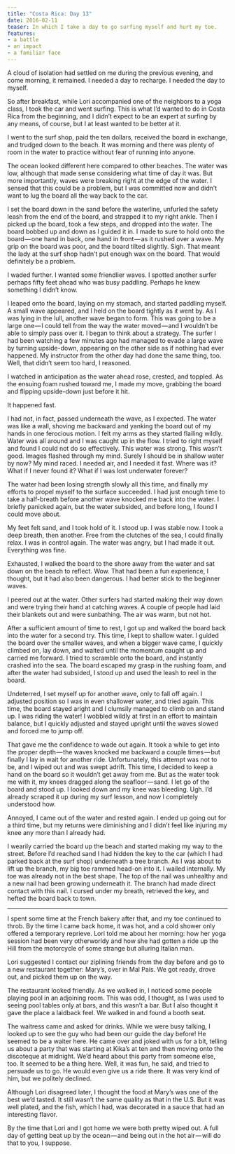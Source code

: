 ```yaml
---
title: "Costa Rica: Day 13"
date: 2016-02-11
teaser: In which I take a day to go surfing myself and hurt my toe.
features:
- a battle
- an impact
- a familiar face
---
```


A cloud of isolation had settled on me during the previous evening, and come
morning, it remained. I needed a day to recharge. I needed the day to myself.

So after breakfast, while Lori accompanied one of the neighbors to a yoga class,
I took the car and went surfing. This is what I’d wanted to do in Costa Rica
from the beginning, and I didn’t expect to be an expert at surfing by any means,
of course, but I at least wanted to be better at it.

I went to the surf shop, paid the ten dollars, received the board in exchange,
and trudged down to the beach. It was morning and there was plenty of room in
the water to practice without fear of running into anyone.

The ocean looked different here compared to other beaches. The water was low,
although that made sense considering what time of day it was. But more
importantly, waves were breaking right at the edge of the water. I sensed that
this could be a problem, but I was committed now and didn’t want to lug the
board all the way back to the car.

I set the board down in the sand before the waterline, unfurled the safety leash
from the end of the board, and strapped it to my right ankle. Then I picked up
the board, took a few steps, and dropped into the water. The board bobbed up and
down as I guided it in. I made to sure to hold onto the board — one hand in
back, one hand in front — as it rushed over a wave. My grip on the board was
poor, and the board tilted slightly. Sigh. That meant the lady at the surf shop
hadn’t put enough wax on the board. That would definitely be a problem.

I waded further. I wanted some friendlier waves. I spotted another surfer
perhaps fifty feet ahead who was busy paddling. Perhaps he knew something I
didn’t know.

I leaped onto the board, laying on my stomach, and started paddling myself. A
small wave appeared, and I held on the board tightly as it went by. As I was
lying in the lull, another wave began to form. This was going to be a large
one — I could tell from the way the water moved — and I wouldn’t be able to
simply pass over it. I began to think about a strategy. The surfer I had been
watching a few minutes ago had managed to evade a large wave by turning
upside-down, appearing on the other side as if nothing had ever happened. My
instructor from the other day had done the same thing, too. Well, that didn’t
seem too hard, I reasoned.

I watched in anticipation as the water ahead rose, crested, and toppled. As the
ensuing foam rushed toward me, I made my move, grabbing the board and flipping
upside-down just before it hit.

It happened fast.

I had not, in fact, passed underneath the wave, as I expected. The water was
like a wall, shoving me backward and yanking the board out of my hands in one
ferocious motion. I felt my arms as they started flailing wildly. Water was all
around and I was caught up in the flow. I tried to right myself and found I
could not do so effectively. This water was strong. This wasn’t good. Images
flashed through my mind. Surely I should be in shallow water by now? My mind
raced. I needed air, and I needed it fast. Where was it? What if I never found
it? What if I was lost underwater forever?

The water had been losing strength slowly all this time, and finally my efforts
to propel myself to the surface succeeded. I had just enough time to take a
half-breath before another wave knocked me back into the water. I briefly
panicked again, but the water subsided, and before long, I found I could move
about.

My feet felt sand, and I took hold of it. I stood up. I was stable now. I took a
deep breath, then another. Free from the clutches of the sea, I could finally
relax. I was in control again. The water was angry, but I had made it out.
Everything was fine.

Exhausted, I walked the board to the shore away from the water and sat down on
the beach to reflect. Wow. That had been a fun experience, I thought, but it had
also been dangerous. I had better stick to the beginner waves.

I peered out at the water. Other surfers had started making their way down and
were trying their hand at catching waves. A couple of people had laid their
blankets out and were sunbathing. The air was warm, but not hot.

After a sufficient amount of time to rest, I got up and walked the board back
into the water for a second try. This time, I kept to shallow water. I guided
the board over the smaller waves, and when a bigger wave came, I quickly climbed
on, lay down, and waited until the momentum caught up and carried me forward. I
tried to scramble onto the board, and instantly crashed into the sea. The board
escaped my grasp in the rushing foam, and after the water had subsided, I stood
up and used the leash to reel in the board.

Undeterred, I set myself up for another wave, only to fall off again. I adjusted
position so I was in even shallower water, and tried again. This time, the board
stayed aright and I clumsily managed to climb on and stand up. I was riding the
water! I wobbled wildly at first in an effort to maintain balance, but I quickly
adjusted and stayed upright until the waves slowed and forced me to jump off.

That gave me the confidence to wade out again. It took a while to get into the
proper depth — the waves knocked me backward a couple times — but finally I lay
in wait for another ride. Unfortunately, this attempt was not to be, and I wiped
out and was swept adrift. This time, I decided to keep a hand on the board so it
wouldn’t get away from me. But as the water took me with it, my knees dragged
along the seafloor — sand. I let go of the board and stood up. I looked down and
my knee was bleeding. Ugh. I’d already scraped it up during my surf lesson, and
now I completely understood how.

Annoyed, I came out of the water and rested again. I ended up going out for a
third time, but my returns were diminishing and I didn’t feel like injuring my
knee any more than I already had.

I wearily carried the board up the beach and started making my way to the
street. Before I’d reached sand I had hidden the key to the car (which I had
parked back at the surf shop) underneath a tree branch. As I was about to lift
up the branch, my big toe rammed head-on into it. I wailed internally. My toe
was already not in the best shape. The top of the nail was unhealthy and a new
nail had been growing underneath it. The branch had made direct contact with
this nail. I cursed under my breath, retrieved the key, and hefted the board
back to town.

---

I spent some time at the French bakery after that, and my toe continued to
throb. By the time I came back home, it was hot, and a cold shower only offered
a temporary reprieve. Lori told me about her morning: how her yoga session had
been very otherworldy and how she had gotten a ride up the Hill from the
motorcycle of some strange but alluring Italian man.

Lori suggested I contact our ziplining friends from the day before and go to a
new restaurant together: Mary’s, over in Mal Pais. We got ready, drove out, and
picked them up on the way.

The restaurant looked friendly. As we walked in, I noticed some people playing
pool in an adjoining room. This was odd, I thought, as I was used to seeing pool
tables only at bars, and this wasn’t a bar. But I also thought it gave the place
a laidback feel. We walked in and found a booth seat.

The waitress came and asked for drinks. While we were busy talking, I looked up
to see the guy who had been our guide the day before! He seemed to be a waiter
here. He came over and joked with us for a bit, telling us about a party that
was starting at Kika’s at ten and then moving onto the discoteque at midnight.
We’d heard about this party from someone else, too. It seemed to be a thing
here. Well, it was fun, he said, and tried to persuade us to go. He would even
give us a ride there. It was very kind of him, but we politely declined.

Although Lori disagreed later, I thought the food at Mary’s was one of the best
we’d tasted. It still wasn’t the same quality as that in the U.S. But it was
well plated, and the fish, which I had, was decorated in a sauce that had an
interesting flavor.

By the time that Lori and I got home we were both pretty wiped out. A full day
of getting beat up by the ocean — and being out in the hot air — will do that to
you, I suppose.
